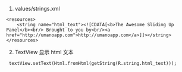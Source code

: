 1. values/strings.xml
```
<resources>
    <string name="html_text"><![CDATA[<b>The Awesome Sliding Up Panel</b><br/> Brought to you by<br/><a href="http://umanoapp.com">http://umanoapp.com</a>]]></string>
</resources>
```
2. TextView 显示 html 文本
```
 textView.setText(Html.fromHtml(getString(R.string.html_text)));
```


     








